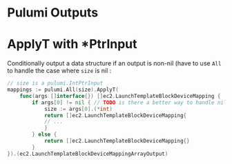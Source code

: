 # Pulumi Outputs

# ApplyT with *PtrInput
Conditionally output a data structure if an output is non-nil (have to use `All` to handle the case where `size` is nil :

```go
// size is a pulumi.IntPtrInput
mappings := pulumi.All(size).ApplyT(
    func(args []interface{}) []ec2.LaunchTemplateBlockDeviceMapping {
        if args[0] != nil { // TODO is there a better way to handle nil?
            size := args[0].(*int)
            return []ec2.LaunchTemplateBlockDeviceMapping{
            // ... 
            }
        } else {
            return []ec2.LaunchTemplateBlockDeviceMapping{}
        }
}).(ec2.LaunchTemplateBlockDeviceMappingArrayOutput)
```
